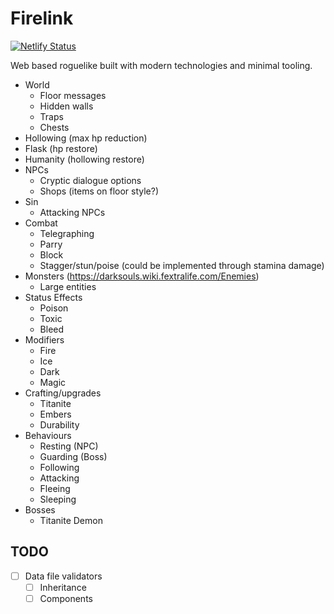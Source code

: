 # Firelink
[![Netlify Status](https://api.netlify.com/api/v1/badges/e8d9d98f-939c-4d59-8a5f-64581e41b67f/deploy-status)](https://app.netlify.com/sites/firelink/deploys)

Web based roguelike built with modern technologies and minimal tooling.

* World
  * Floor messages
  * Hidden walls
  * Traps
  * Chests
* Hollowing (max hp reduction)
* Flask (hp restore)
* Humanity (hollowing restore)
* NPCs
  * Cryptic dialogue options
  * Shops (items on floor style?)
* Sin
  * Attacking NPCs
* Combat
  * Telegraphing
  * Parry
  * Block
  * Stagger/stun/poise (could be implemented through stamina damage)
* Monsters (https://darksouls.wiki.fextralife.com/Enemies)
  * Large entities
* Status Effects
  * Poison
  * Toxic
  * Bleed
* Modifiers
  * Fire
  * Ice
  * Dark
  * Magic
* Crafting/upgrades
  * Titanite
  * Embers
  * Durability
* Behaviours
  * Resting (NPC)
  * Guarding (Boss)
  * Following
  * Attacking
  * Fleeing
  * Sleeping
* Bosses
  * Titanite Demon

## TODO
- [ ] Data file validators
  - [ ] Inheritance
  - [ ] Components
